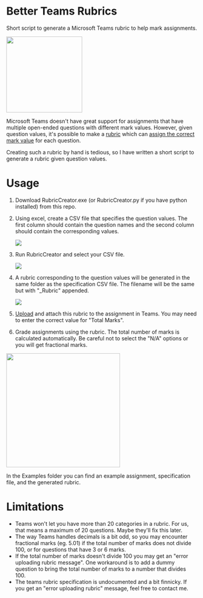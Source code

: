 # Better Teams Rubrics

Short script to generate a Microsoft Teams rubric to help mark assignments.

<img src="https://github.com/danielct/RubricsForTeamsTests/blob/main/pics/Marking.png?raw=true" width="200"/>

Microsoft Teams doesn't have great support for assignments that have multiple open-ended questions with different mark values. However, given question values, it's possible to make a [rubric](https://support.microsoft.com/en-us/office/create-and-manage-grading-rubrics-in-microsoft-teams-68292a5f-f582-4a41-8ba3-8c96288ec5ca) which can [assign the correct mark value](https://answers.microsoft.com/en-us/education_ms/forum/all/marking-maths-tests-on-assignments-on-teams/5d202645-867d-455b-b9dc-189493c2bef5) for each question. 

Creating such a rubric by hand is tedious, so I have written a short script to generate a rubric given question values.

# Usage  

1. Download RubricCreator.exe (or RubricCreator.py if you have python installed) from this repo.

2. Using excel, create a CSV file that specifies the question values. The first column should contain the question names and the second column should contain the corresponding values.

   ![](https://github.com/danielct/RubricsForTeamsTests/blob/main/pics/Excel1.png?raw=true)

3. Run RubricCreator and select your CSV file.

   ![](https://github.com/danielct/RubricsForTeamsTests/blob/main/pics/Run.PNG?raw=true) 

4. A rubric corresponding to the question values will be generated in the same folder as the specification CSV file. The filename will be the same but with "_Rubric" appended.

   ![](https://github.com/danielct/RubricsForTeamsTests/blob/main/pics/Output.png?raw=true) 

5. [Upload](https://support.microsoft.com/en-us/office/create-and-manage-grading-rubrics-in-microsoft-teams-68292a5f-f582-4a41-8ba3-8c96288ec5ca#ID0EAABAAA=Share_rubrics) and attach this rubric to the assignment in Teams. You may need to enter the correct value for "Total Marks". 

6. Grade assignments using the rubric. The total number of marks is calculated automatically. Be careful not to select the "N/A" options or you will get fractional marks.

<img src="https://github.com/danielct/RubricsForTeamsTests/blob/main/pics/Marking.png?raw=true" width="300"/>

   In the Examples folder you can find an example assignment, specification file, and the generated rubric.

# Limitations

- Teams won't let you have more than 20 categories in a rubric. For us, that means a maximum of 20 questions. Maybe they'll fix this later.
- The way Teams handles decimals is a bit odd, so you may encounter fractional marks (eg. 5.01) if the total number of marks does not divide 100, or for questions that have 3 or 6 marks.
- If the total number of marks doesn't divide 100 you may get an "error uploading rubric message". One workaround is to add a dummy question to bring the total number of marks to a number that divides 100. 
- The teams rubric specification is undocumented and a bit finnicky. If you get an "error uploading rubric" message, feel free to contact me.

